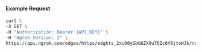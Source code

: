 <!-- Code generated for API Clients. DO NOT EDIT. -->

#### Example Request

```bash
curl \
-X GET \
-H "Authorization: Bearer {API_KEY}" \
-H "Ngrok-Version: 2" \
https://api.ngrok.com/edges/https/edghts_2xu00yGbG6ZX9u7DZc0Y8jtoHJk/routes/edghtsrt_2xu00vUlhVpdNJ6qcfcGNRHjZk8/oauth
```

